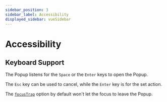 ```yaml
---
sidebar_position: 3
sidebar_label: Accessibility
displayed_sidebar: vueSidebar
---
```


# Accessibility

## Keyboard Support

The Popup listens for the `Space` or the `Enter` keys to open the Popup.

The `Esc` key can be used to cancel, while the `Enter` key is for the set action.

The [`focusTrap`](./api#opt-focusTrap) option by default won't let the focus to leave the Popup.
